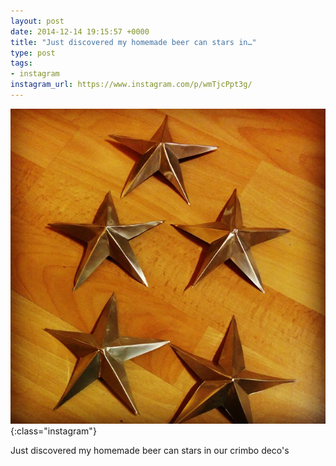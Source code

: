 ```yaml
---
layout: post
date: 2014-12-14 19:15:57 +0000
title: "Just discovered my homemade beer can stars in…"
type: post
tags:
- instagram
instagram_url: https://www.instagram.com/p/wmTjcPpt3g/
---
```


![Instagram - wmTjcPpt3g](/img/wmTjcPpt3g.jpg){:class="instagram"}

Just discovered my homemade beer can stars in our crimbo deco's
